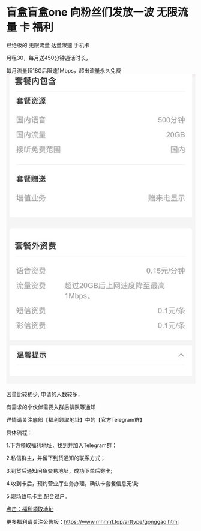 # 盲盒盲盒one 向粉丝们发放一波 无限流量 卡 福利

已绝版的 无限流量 达量限速 手机卡

月租30，每月送450分钟通话时长，

每月流量超18G后限速1Mbps，超出流量永久免费 
![image](https://github.com/mhmhone/wuxianliuliang_sim_card/blob/main/IMG/tc.jpg)



因量比较稀少, 申请的人数较多，

有需求的小伙伴需要入群后排队等通知

详情请关注底部【福利领取地址】中的【官方Telegram群】



具体流程：

1.下方领取福利地址，找到并加入Telegram群；

2.私信群主，并留下到货通知的联系方式；

3.到货后通知闲鱼交易地址，成功下单后寄卡;

4.收到卡后，预约营业厅业务办理，确认卡套餐信息无误;

5.现场致电卡主,配合过户。



[点击：福利领取地址](https://www.mhmh1.top/art/50306.html)

更多福利请关注公告板：https://www.mhmh1.top/arttype/gonggao.html
